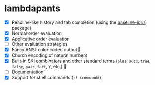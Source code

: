 # lambdapants

- [x] Readline-like history and tab completion (using the [baseline-idris](https://github.com/laserpants/baseline-idris) package)
- [x] Normal order evaluation
- [x] Applicative order evaluation
- [ ] Other evaluation strategies
- [x] Fancy ANSI-color coded output :rainbow:
- [x] Church encoding of natural numbers
- [x] Built-in SKI combinators and other standard terms (`plus`, `succ`, `true`, `false`, `pair`, `fact`, `Y`, etc.) :ski:
- [ ] Documentation
- [x] Support for shell commands (`:! <command>`)
